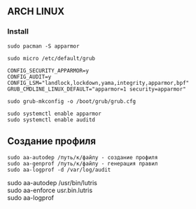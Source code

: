 ## ARCH LINUX
### Install
```
sudo pacman -S apparmor
```
  
```
sudo micro /etc/default/grub
  
CONFIG_SECURITY_APPARMOR=y
CONFIG_AUDIT=y
CONFIG_LSM="landlock,lockdown,yama,integrity,apparmor,bpf"
GRUB_CMDLINE_LINUX_DEFAULT="apparmor=1 security=apparmor"
  
sudo grub-mkconfig -o /boot/grub/grub.cfg
  
sudo systemctl enable apparmor  
sudo systemctl enable auditd  
```
  
## Создание профиля
```
sudo aa-autodep /путь/к/файлу - создание профиля
sudo aa-genprof /путь/к/файлу - генерация правил
sudo aa-logprof -d /var/log/audit
```
sudo aa-autodep /usr/bin/lutris  
sudo aa-enforce usr.bin.lutris  
sudo aa-logprof  